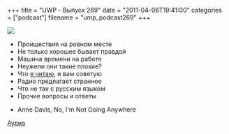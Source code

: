 +++
title = "UWP - Выпуск 269"
date = "2011-04-06T19:41:00"
categories = ["podcast"]
filename = "ump_podcast269"
+++

![](https://podcast.umputun.com/images/uwp/uwp269.jpg)


- Проишествия на ровном месте
- Не только хорошее бывает правдой
- Машина времени на работе
- Неужели они такие плохие?
- Что [я читаю](http://itunes.apple.com/us/app/id426557262?mt=8), и вам советую
- Радио предлагает странное
- Что не так с русским языком
- Прочие вопросы и ответы


* Anne Davis, No, I'm Not Going Anywhere

[Аудио](http://archive.rucast.net/uwp/media/ump_podcast269.mp3)

[](http://archive.rucast.net/uwp/media/ump_podcast269.mp3)
<audio src="http://archive.rucast.net/uwp/media/ump_podcast269.mp3" preload="none">